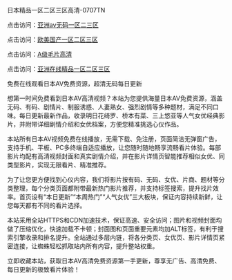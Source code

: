 
日本精品一区二区三区高清-0707TN

点击访问：<a href="https://cfad.pages.dev/">亚洲av无码一区二三区</a>

点击访问：<a href="https://gfd-5xg.pages.dev/">欧美国产一区二区三区</a>

点击访问：<a href="https://tfda.pages.dev/">A级毛片高清</a>

点击访问：<a href="https://bsdf-5f5.pages.dev/">亚洲在线精品一区二区三区</a>


免费在线观看日本AV免费资源，超清无码每日更新

想第一时间免费看到日本AV高清视频？本站为您提供海量日本AV免费资源，涵盖无码、有码、剧情片、制服诱惑、人妻熟女、强烈剧情等多种题材，满足不同口味。每日更新最新作品，收录明日花绮罗、桥本有菜、三上悠亚等人气女优经典影片，并附带详细剧情介绍和女优档案，方便您精准挑选心仪作品。

本站所有日本AV视频免费在线播放，无需下载、免注册，页面简洁无弹窗广告，支持手机、平板、PC多终端自适应播放，让您随时随地畅享流畅看片体验。每部影片均配有高清视频封面和真实剧情介绍，并在影片详情页智能推荐相似女优、同类型影片，实现无限看片、精准推荐。

为了让您更方便找到心仪内容，我们将影片按有码、无码、女优、片商、题材等分类整理，每个分类页面都附带最新热门影片推荐，并支持标签搜索，提升找片效率。首页设有“本日更新”“本周热门”“人气女优”三大板块，保证内容持续新鲜，让您每天都有不同的看片选择。

本站采用全站HTTPS和CDN加速技术，保证高速、安全访问；图片和视频封面均做了压缩优化，快速加载不卡顿；封面图和页面重要元素均加ALT标签，有利于搜索引擎收录和排名提升。全站通过多层内链，将各分类页、女优页、影片详情页紧密连接，让蜘蛛轻松抓取站内所有内容，提升整站权重。

立即收藏本站，获取日本AV高清免费资源第一手更新，尊享无广告、高清免费、每日更新的极致看片体验！



<span style="display:none;">[Canonical link] (https://github.com/dtnn2611dtn2611/160000 ）</span>
